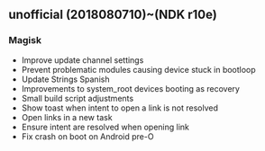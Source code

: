 ## unofficial (2018080710)~(NDK r10e) 

### Magisk
- Improve update channel settings
- Prevent problematic modules causing device stuck in bootloop
- Update Strings Spanish
- Improvements to system_root devices booting as recovery
- Small build script adjustments
- Show toast when intent to open a link is not resolved
- Open links in a new task
- Ensure intent are resolved when opening link
- Fix crash on boot on Android pre-O
